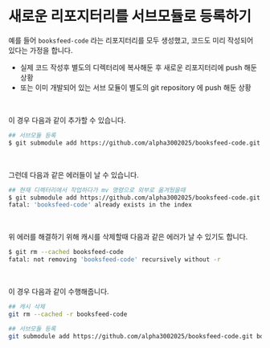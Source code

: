 # 새로운 리포지터리를 서브모듈로 등록하기
예를 들어 `booksfeed-code` 라는 리포지터리를 모두 생성했고, 코드도 미리 작성되어 있다는 가정을 합니다. 
- 실제 코드 작성후 별도의 디렉터리에 복사해둔 후 새로운 리포지터리에 push 해둔 상황
- 또는 이미 개발되어 있는 서브 모듈이 별도의 git repository 에 push 해둔 상황

<br/>

이 경우 다음과 같이 추가할 수 있습니다.
```bash
## 서브모듈 등록
$ git submodule add https://github.com/alpha3002025/booksfeed-code.git booksfeed-code
```
<br/>

그런데 다음과 같은 에러들이 날 수 있습니다.
```bash
## 현재 디렉터리에서 작업하다가 mv 명령으로 외부로 옮겨뒀을때
$ git submodule add https://github.com/alpha3002025/booksfeed-code.git booksfeed-code
fatal: 'booksfeed-code' already exists in the index
```
<br/>

위 에러를 해결하기 위해 캐시를 삭제할때 다음과 같은 에러가 날 수 있기도 합니다.
```bash
$ git rm --cached booksfeed-code
fatal: not removing 'booksfeed-code' recursively without -r
```
<br/>

이 경우 다음과 같이 수행해줍니다.
```bash
## 캐시 삭제
git rm --cached -r booksfeed-code

## 서브모듈 등록
git submodule add https://github.com/alpha3002025/booksfeed-code.git booksfeed-code
```
<br/>
